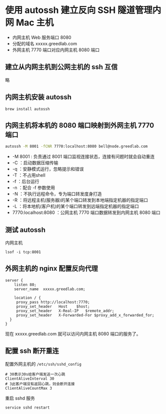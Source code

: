 # 使用 autossh 建立反向 SSH 隧道管理内网 Mac 主机

* 内网主机 Web 服务端口 8080
* 分配的域名 xxxxx.greedlab.com
* 外网主机 7770 端口对应内网主机 8080 端口

## 建立从内网主机到公网主机的 ssh 互信

略

## 内网主机安装 autossh

```ssh
brew install autossh
```

## 内网主机将本机的 8080 端口映射到外网主机 7770 端口

```sh
autossh -M 8001 -fCNR 7770:localhost:8080 bell@node.greedlab.com
```

* -M 8001 : 负责通过 8001 端口监视连接状态，连接有问题时就会自动重连
* -C ：启动数据压缩传输
* -q ：安静模式运行，忽略提示和错误
* -T ：不占用shell
* -f ：后台运行
* -n ：配合 -f 参数使用
* -N ：不执行远程命令，专为端口转发度身打造
* -R ：将远程主机(服务器)的某个端口转发到本地端指定机器的指定端口
* -L ：将本地机(客户机)的某个端口转发到远端指定机器的指定端口
* 7770:localhost:8080 ：公网主机 7770 端口数据转发到内网主机 8080 端口

## 测试 autossh

内网主机

```ssh
lsof -i tcp:8001
```

## 外网主机的 nginx 配置反向代理

```
server {
    listen 80;
    server_name  xxxxx.greedlab.com;

    location / {
     proxy_pass http://localhost:7770;
     proxy_set_header   Host    $host;
     proxy_set_header   X-Real-IP   $remote_addr;
     proxy_set_header   X-Forwarded-For $proxy_add_x_forwarded_for;
  }
}
```

现在 xxxxx.greedlab.com 就可以访问内网主机 8080 端口的服务了。

## 配置 ssh 断开重连

配置外网主机的 `/etc/ssh/sshd_config`

```text
# 30表示30s给客户端发送一次心跳
ClientAliveInterval 30
# 3此客户端没有返回心跳，则会断开连接
ClientAliveCountMax 3
```


重启 sshd 服务

```bash
service sshd restart
```
